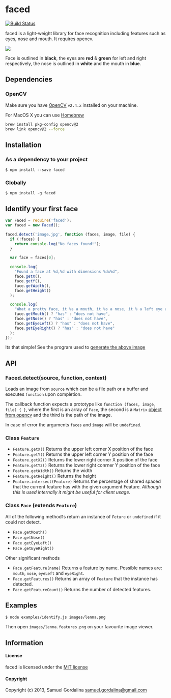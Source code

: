 # faced
[![Build Status](https://travis-ci.org/gordalina/faced.svg?branch=master)](https://travis-ci.org/gordalina/faced)

faced is a light-weight library for face recognition including features such as eyes, nose and mouth. It requires opencv.

![](https://raw.github.com/gordalina/faced/master/images/lenna.features.png)

Face is outlined in **black**, the eyes are **red** & **green** for left and right respectively, the nose is outlined in **white** and the mouth in **blue**.

## Dependencies

### OpenCV

Make sure you have [OpenCV](http://opencv.org/downloads.html) `v2.4.x` installed on your machine.

For MacOS X you can use [Homebrew](http://brew.sh)

```bash
brew install pkg-config opencv@2
brew link opencv@2 --force
```

## Installation

### As a dependency to your project

```
$ npm install --save faced
```

### Globally
```
$ npm install -g faced
```

## Identify your first face

```javascript
var Faced = require('faced');
var faced = new Faced();

faced.detect('image.jpg', function (faces, image, file) {
  if (!faces) {
    return console.log("No faces found!");
  }

  var face = faces[0];

  console.log(
    "Found a face at %d,%d with dimensions %dx%d",
    face.getX(),
    face.getY(),
    face.getWidth(),
    face.getHeight()
  );

  console.log(
    "What a pretty face, it %s a mouth, it %s a nose, it % a left eye and it %s a right eye!",
    face.getMouth() ? "has" : "does not have",
    face.getNose() ? "has" : "does not have",
    face.getEyeLeft() ? "has" : "does not have",
    face.getEyeRight() ? "has" : "does not have"
  );
});
```

Its that simple! See the program used to [generate the above image](https://github.com/gordalina/faced/blob/master/examples/identify.js)

## API

### Faced.detect(source, function, context)

Loads an image from `source` which can be a file path or a buffer and executes `function` upon completion.

The callback function expects a prototype like `function (faces, image, file) { }`, where the first is an array of `Face`, the second is a `Matrix` [object from opencv](https://npmjs.org/package/opencv#readme) and the third is the path of the image.

In case of error the arguments `faces` and `image` will be `undefined`.

### Class `Feature`
 - `Feature.getX()` Returns the upper left corner X position of the face
 - `Feature.getY()` Returns the upper left corner Y position of the face
 - `Feature.getX2()` Returns the lower right corner X position of the face
 - `Feature.getY2()` Returns the lower right conrner Y position of the face
 - `Feature.getWidth()` Returns the width
 - `Feature.getHeight()` Returns the height
 - `Feature.intersect(Feature)` Returns the percentage of shared spaced that the current feature has with the given argument Feature. *Although this is used internally it might be useful for client usage.*

### Class `Face` (extends `Feature`)

All of the following method1s return an instance of `Feture` or `undefined` if it could not detect.

 - `Face.getMouth()`
 - `Face.getNose()`
 - `Face.getEyeLeft()`
 - `Face.getEyeRight()`

Other significant methods

 - `Face.getFeature(name)` Returns a feature by name. Possible names are: `mouth`, `nose`, `eyeLeft` and `eyeRight`.
 - `Face.getFeatures()` Returns an array of `Feature` that the instance has detected.
 - `Face.getFeatureCount()` Returns the number of detected features.

## Examples

```bash
$ node examples/identify.js images/lenna.png
```

Then open `images/lenna.features.png` on your favourite image viewer.

## Information

#### License

faced is licensed under the [MIT license](http://opensource.org/licenses/MIT)

#### Copyright

Copyright (c) 2013, Samuel Gordalina <samuel.gordalina@gmail.com>

